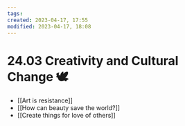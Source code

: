 ```yaml
---
tags: 
created: 2023-04-17, 17:55
modified: 2023-04-17, 18:08
---
```


# 24.03 Creativity and Cultural Change 🕊
- [[Art is resistance]]
- [[How can beauty save the world?]]
- [[Create things for love of others]]
